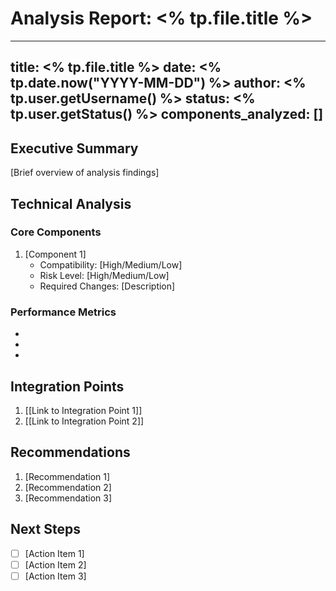# Analysis Report: <% tp.file.title %>

---
title: <% tp.file.title %>
date: <% tp.date.now("YYYY-MM-DD") %>
author: <% tp.user.getUsername() %>
status: <% tp.user.getStatus() %>
components_analyzed: []
---

## Executive Summary
[Brief overview of analysis findings]

## Technical Analysis

### Core Components
1. [Component 1]
   - Compatibility: [High/Medium/Low]
   - Risk Level: [High/Medium/Low]
   - Required Changes: [Description]

### Performance Metrics
- [Metric 1]: [Value]
- [Metric 2]: [Value]
- [Metric 3]: [Value]

## Integration Points
1. [[Link to Integration Point 1]]
2. [[Link to Integration Point 2]]

## Recommendations
1. [Recommendation 1]
2. [Recommendation 2]
3. [Recommendation 3]

## Next Steps
- [ ] [Action Item 1]
- [ ] [Action Item 2]
- [ ] [Action Item 3]
